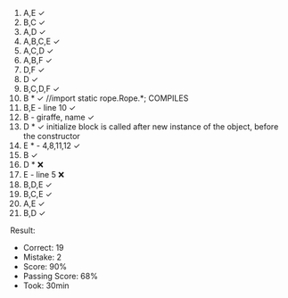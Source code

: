 1. A,E                              ✓
2. B,C                              ✓
3. A,D                              ✓
4. A,B,C,E                          ✓
5. A,C,D                            ✓
6. A,B,F                            ✓
7. D,F                              ✓
8. D                                ✓
9. B,C,D,F                          ✓
10. B *                             ✓ //import static rope.Rope.*; COMPILES
11. B,E  - line 10                  ✓
12. B  - giraffe, name              ✓
13. D *                             ✓ initialize block is called after new instance of the object, before the constructor
14. E * - 4,8,11,12                 ✓
15. B                               ✓
16. D *                             ❌
17. E - line 5                      ❌
18. B,D,E                           ✓
19. B,C,E                           ✓
20. A,E                             ✓
21. B,D                             ✓


Result:

* Correct: 19
* Mistake: 2
* Score: 90%
* Passing Score: 68%
* Took: 30min